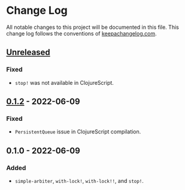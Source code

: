 # Change Log
All notable changes to this project will be documented in this file. This change log follows the conventions of [keepachangelog.com](http://keepachangelog.com/).

## [Unreleased]
### Fixed
- `stop!` was not available in ClojureScript.

## [0.1.2] - 2022-06-09
### Fixed
- `PersistentQueue` issue in ClojureScript compilation.

## 0.1.0 - 2022-06-09
### Added
- `simple-arbiter`, `with-lock!`, `with-lock!!`, and `stop!`.

[Unreleased]: https://sourcehost.site/your-name/async-arbiter/compare/0.1.2...HEAD
[0.1.2]:  https://sourcehost.site/your-name/async-arbiter/compare/0.1.0...0.1.2

